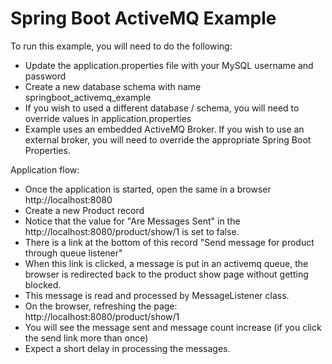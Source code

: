 # Spring Boot ActiveMQ Example

To run this example, you will need to do the following:

* Update the application.properties file with your MySQL username and password
* Create a new database schema with name springboot_activemq_example
* If you wish to used a different database / schema, you will need to override values in application.properties
* Example uses an embedded ActiveMQ Broker. If you wish to use an external broker, you will need to override the appropriate Spring Boot Properties.

Application flow:

* Once the application is started, open the same in a browser http://localhost:8080
* Create a new Product record
* Notice that the value for "Are Messages Sent" in the http://localhost:8080/product/show/1 is set to false.
* There is a link at the bottom of this record "Send message for product through queue listener"
* When this link is clicked, a message is put in an activemq queue, the browser is redirected back to the product show page without getting blocked.
* This message is read and processed by MessageListener class.
* On the browser, refreshing the page: http://localhost:8080/product/show/1
* You will see the message sent and message count increase (if you click the send link more than once)
* Expect a short delay in processing the messages.
